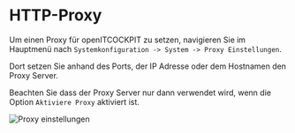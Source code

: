 # HTTP-Proxy

Um einen Proxy für openITCOCKPIT zu setzen, navigieren Sie im Hauptmenü nach `Systemkonfiguration -> System -> Proxy Einstellungen`.

Dort setzen Sie anhand des Ports, der IP Adresse oder dem Hostnamen den Proxy Server. 

Beachten Sie dass der Proxy Server nur dann verwendet wird, wenn die Option `Aktiviere Proxy` aktiviert ist.

![Proxy einstellungen](/images/proxy-settings.png)